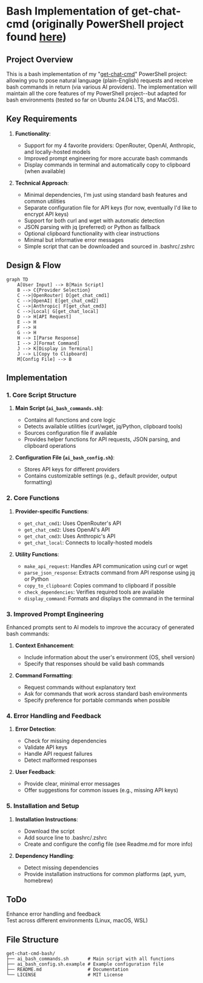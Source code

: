 # Bash Implementation of get-chat-cmd (originally PowerShell project found [here](https://github.com/J-DubApps/get-chat-cmd))

## Project Overview

This is a bash implementation of my "[get-chat-cmd](https://github.com/J-DubApps/get-chat-cmd)" PowerShell project: allowing you to pose natural language (plain-English) requests and receive bash commands in return (via various AI providers). The implementation will maintain all the core features of my PowerShell project--but adapted for bash environments (tested so far on Ubuntu 24.04 LTS, and MacOS).

## Key Requirements

1. **Functionality**:
   - Support for my 4 favorite providers: OpenRouter, OpenAI, Anthropic, and locally-hosted models
   - Improved prompt engineering for more accurate bash commands
   - Display commands in terminal and automatically copy to clipboard (when available)

2. **Technical Approach**:
   - Minimal dependencies, I'm just using standard bash features and common utilities
   - Separate configuration file for API keys (for now, eventually I'd like to encrypt API keys)
   - Support for both curl and wget with automatic detection
   - JSON parsing with jq (preferred) or Python as fallback
   - Optional clipboard functionality with clear instructions
   - Minimal but informative error messages
   - Simple script that can be downloaded and sourced in .bashrc/.zshrc

## Design & Flow

```mermaid
graph TD
    A[User Input] --> B[Main Script]
    B --> C{Provider Selection}
    C -->|OpenRouter| D[get_chat_cmd1]
    C -->|OpenAI| E[get_chat_cmd2]
    C -->|Anthropic| F[get_chat_cmd3]
    C -->|Local| G[get_chat_local]
    D --> H[API Request]
    E --> H
    F --> H
    G --> H
    H --> I[Parse Response]
    I --> J[Format Command]
    J --> K[Display in Terminal]
    J --> L[Copy to Clipboard]
    M[Config File] --> B
```

## Implementation

### 1. Core Script Structure

1. **Main Script (`ai_bash_commands.sh`)**:
   - Contains all functions and core logic
   - Detects available utilities (curl/wget, jq/Python, clipboard tools)
   - Sources configuration file if available
   - Provides helper functions for API requests, JSON parsing, and clipboard operations

2. **Configuration File (`ai_bash_config.sh`)**:
   - Stores API keys for different providers
   - Contains customizable settings (e.g., default provider, output formatting)

### 2. Core Functions

1. **Provider-specific Functions**:
   - `get_chat_cmd1`: Uses OpenRouter's API
   - `get_chat_cmd2`: Uses OpenAI's API
   - `get_chat_cmd3`: Uses Anthropic's API
   - `get_chat_local`: Connects to locally-hosted models

2. **Utility Functions**:
   - `make_api_request`: Handles API communication using curl or wget
   - `parse_json_response`: Extracts command from API response using jq or Python
   - `copy_to_clipboard`: Copies command to clipboard if possible
   - `check_dependencies`: Verifies required tools are available
   - `display_command`: Formats and displays the command in the terminal

### 3. Improved Prompt Engineering

Enhanced prompts sent to AI models to improve the accuracy of generated bash commands:

1. **Context Enhancement**:
   - Include information about the user's environment (OS, shell version)
   - Specify that responses should be valid bash commands

2. **Command Formatting**:
   - Request commands without explanatory text
   - Ask for commands that work across standard bash environments
   - Specify preference for portable commands when possible

### 4. Error Handling and Feedback

1. **Error Detection**:
   - Check for missing dependencies
   - Validate API keys
   - Handle API request failures
   - Detect malformed responses

2. **User Feedback**:
   - Provide clear, minimal error messages
   - Offer suggestions for common issues (e.g., missing API keys)

### 5. Installation and Setup

1. **Installation Instructions**:
   - Download the script
   - Add source line to .bashrc/.zshrc
   - Create and configure the config file (see Readme.md for more info)

2. **Dependency Handling**:
   - Detect missing dependencies
   - Provide installation instructions for common platforms (apt, yum, homebrew)

## ToDo

Enhance error handling and feedback  
Test across different environments (Linux, macOS, WSL)

## File Structure

```
get-chat-cmd-bash/
├── ai_bash_commands.sh       # Main script with all functions
├── ai_bash_config.sh.example # Example configuration file
├── README.md                 # Documentation
└── LICENSE                   # MIT License
